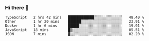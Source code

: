 ### Hi there 👋

<!--
**akosbalasko/akosbalasko** is a ✨ _special_ ✨ repository because its `README.md` (this file) appears on your GitHub profile.

Here are some ideas to get you started:

- 🔭 I’m currently working on ...
- 🌱 I’m currently learning ...
- 👯 I’m looking to collaborate on ...
- 🤔 I’m looking for help with ...
- 💬 Ask me about ...
- 📫 How to reach me: ...
- 😄 Pronouns: ...
- ⚡ Fun fact: ...
-->
<!--START_SECTION:waka-->
```text
TypeScript   2 hrs 42 mins   ████████████░░░░░░░░░░░░░   48.40 % 
Other        1 hr 20 mins    ██████░░░░░░░░░░░░░░░░░░░   23.91 % 
Docker       1 hr 6 mins     █████░░░░░░░░░░░░░░░░░░░░   19.91 % 
JavaScript   18 mins         █▒░░░░░░░░░░░░░░░░░░░░░░░   05.51 % 
JSON         7 mins          ▓░░░░░░░░░░░░░░░░░░░░░░░░   02.20 % 
```
<!--END_SECTION:waka-->
